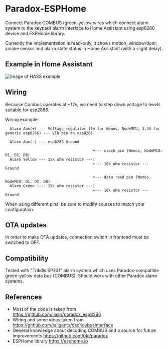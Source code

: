 # Paradox-ESPHome

Connect Paradox COMBUS (green-yellow wires which connect alarm system to the keypad) alarm interface to Home Assistant using esp8266 device and ESPHome library.

Currently the implementation is read-only, it shows motion, window/door, smoke sensor and alarm state status in Home Assistant (with a slight delay).

## Example in Home Assistant
![Image of HASS example](https://github.com/Margriko/Paradox-ESPHome/blob/master/images/hass-example.png)

## Wiring
Because Combus operates at ~12v, we need to step down voltage to levels suitable for esp2866.

Wiring example:

      Alarm Aux(+) --- Voltage regulator (5v for Wemos, NodeMCU, 3.3V for generic esp8266) --- VIN pin on esp8266
    
      Alarm Aux(-) --- esp8266 Ground
    
                                           +--- clock pin (Wemos, NodeMCU: D1, D2, D8)
      Alarm Yellow --- 15k ohm resistor ---|
                                           +--- 10k ohm resistor --- Ground

                                           +--- data read pin (Wemos, NodeMCU: D1, D2, D8)
      Alarm Green ---- 15k ohm resistor ---|
                                           +--- 10k ohm resistor --- Ground
 
When using different pins, be sure to modify sources to match your configuration.

## OTA updates
In order to make OTA updates, connection switch in frontend must be switched to OFF.

## Compatibility
Tested with "Trikdis SP231" alarm system which uses Paradox-compatible green-yellow data bus (COMBUS).
Should work with other Paradox alarm systems.

## References
* Most of the code is taken from https://github.com/liaan/paradox_esp8266
* Wiring and some ideas taken from https://github.com/taligentx/dscKeybusInterface
* General knowledge about decoding COMBUS and a source for future improvements https://github.com/0ki/paradox
* ESPHome library https://esphome.io
